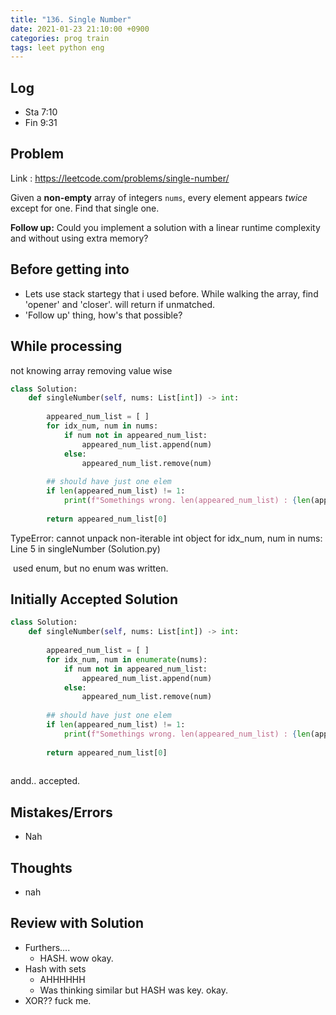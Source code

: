 ```yaml
---
title: "136. Single Number"
date: 2021-01-23 21:10:00 +0900
categories: prog train
tags: leet python eng
---
```

## Log

* Sta 7:10
* Fin 9:31



## Problem

Link : https://leetcode.com/problems/single-number/

Given a **non-empty** array of integers `nums`, every element appears *twice* except for one. Find that single one.

**Follow up:** Could you implement a solution with a linear runtime complexity and without using extra memory?



## Before getting into

* Lets use stack startegy that i used before. While walking the array, find 'opener' and 'closer'. will return if unmatched.
* 'Follow up' thing, how's that possible?



## While processing

not knowing array removing value wise

``` python
class Solution:
    def singleNumber(self, nums: List[int]) -> int:
        
        appeared_num_list = [ ]
        for idx_num, num in nums:
            if num not in appeared_num_list:
                appeared_num_list.append(num)
            else:
                appeared_num_list.remove(num)
                
        ## should have just one elem
        if len(appeared_num_list) != 1:
            print(f"Somethings wrong. len(appeared_num_list) : {len(appeared_num_list)}")
        
        return appeared_num_list[0]
```

TypeError: cannot unpack non-iterable int object    for idx_num, num in nums: Line 5 in singleNumber (Solution.py)

​	used enum, but no enum was written.



## Initially Accepted Solution

``` python
class Solution:
    def singleNumber(self, nums: List[int]) -> int:
        
        appeared_num_list = [ ]
        for idx_num, num in enumerate(nums):
            if num not in appeared_num_list:
                appeared_num_list.append(num)
            else:
                appeared_num_list.remove(num)
                
        ## should have just one elem
        if len(appeared_num_list) != 1:
            print(f"Somethings wrong. len(appeared_num_list) : {len(appeared_num_list)}")
        
        return appeared_num_list[0]
            
```

andd.. accepted.



## Mistakes/Errors

* Nah



## Thoughts

* nah



## Review with Solution

* Furthers....
  * HASH. wow okay.
* Hash with sets
  * AHHHHHH
  * Was thinking similar but HASH was key. okay.
* XOR?? fuck me.

